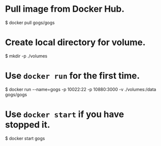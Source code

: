 # Pull image from Docker Hub.
$ docker pull gogs/gogs

# Create local directory for volume.
$ mkdir -p ./volumes

# Use `docker run` for the first time.
$ docker run --name=gogs -p 10022:22 -p 10880:3000 -v ./volumes:/data gogs/gogs

# Use `docker start` if you have stopped it.
$ docker start gogs